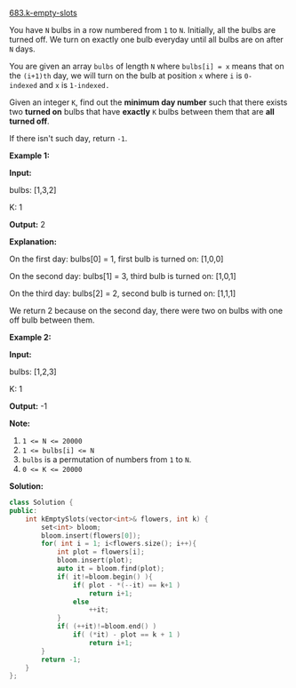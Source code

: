 [683.k-empty-slots](https://leetcode.com/problems/k-empty-slots/)  

You have `N` bulbs in a row numbered from `1` to `N`. Initially, all the bulbs are turned off. We turn on exactly one bulb everyday until all bulbs are on after `N` days.

You are given an array `bulbs` of length `N` where `bulbs[i] = x` means that on the `(i+1)th` day, we will turn on the bulb at position `x` where `i` is `0-indexed` and `x` is `1-indexed.`

Given an integer `K`, find out the **minimum day number** such that there exists two **turned on** bulbs that have **exactly** `K` bulbs between them that are **all turned off**.

If there isn't such day, return `-1`.

**Example 1:**

  
**Input:** 
  
bulbs: \[1,3,2\]
  
K: 1
  
**Output:** 2
  
**Explanation:**
  
On the first day: bulbs\[0\] = 1, first bulb is turned on: \[1,0,0\]
  
On the second day: bulbs\[1\] = 3, third bulb is turned on: \[1,0,1\]
  
On the third day: bulbs\[2\] = 2, second bulb is turned on: \[1,1,1\]
  
We return 2 because on the second day, there were two on bulbs with one off bulb between them.
  

**Example 2:**

  
**Input:** 
  
bulbs: \[1,2,3\]
  
K: 1
  
**Output:** -1
  

**Note:**

1.  `1 <= N <= 20000`
2.  `1 <= bulbs[i] <= N`
3.  `bulbs` is a permutation of numbers from `1` to `N`.
4.  `0 <= K <= 20000`  



**Solution:**  

```cpp
class Solution {
public:
    int kEmptySlots(vector<int>& flowers, int k) {
        set<int> bloom;
        bloom.insert(flowers[0]);
        for( int i = 1; i<flowers.size(); i++){
            int plot = flowers[i];
            bloom.insert(plot);
            auto it = bloom.find(plot);
            if( it!=bloom.begin() ){
                if( plot - *(--it) == k+1 )
                    return i+1;
                else
                    ++it;
            }
            if( (++it)!=bloom.end() )
                if( (*it) - plot == k + 1 )
                    return i+1;
        }
        return -1;
    }
};
```
      
